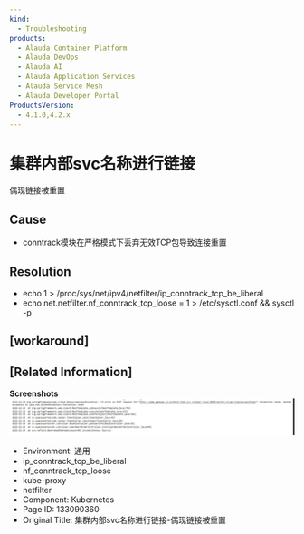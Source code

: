 ```yaml
---
kind:
  - Troubleshooting
products:
  - Alauda Container Platform
  - Alauda DevOps
  - Alauda AI
  - Alauda Application Services
  - Alauda Service Mesh
  - Alauda Developer Portal
ProductsVersion:
  - 4.1.0,4.2.x
---
```

<!-- A type of document that involves encountering a fault, diagnosing it, performing root cause analysis, and providing solutions. -->

# 集群内部svc名称进行链接

偶现链接被重置

## Cause
- conntrack模块在严格模式下丢弃无效TCP包导致连接重置

## Resolution
- echo 1 > /proc/sys/net/ipv4/netfilter/ip_conntrack_tcp_be_liberal
- echo net.netfilter.nf_conntrack_tcp_loose = 1 > /etc/sysctl.conf && sysctl -p

## [workaround]

## [Related Information]
**Screenshots**
![](assets/ji-qun-nei-bu-svcming-cheng-jin-xing-lian-jie-ou-xian-lian-jie-bei-zhong-zhi/image2022-12-30_9-39-0.png)
- Environment: 通用
- ip_conntrack_tcp_be_liberal
- nf_conntrack_tcp_loose
- kube-proxy
- netfilter
- Component: Kubernetes
- Page ID: 133090360
- Original Title: 集群内部svc名称进行链接-偶现链接被重置
